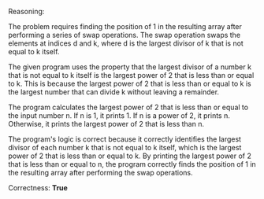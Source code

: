 Reasoning:

The problem requires finding the position of 1 in the resulting array after performing a series of swap operations. The swap operation swaps the elements at indices d and k, where d is the largest divisor of k that is not equal to k itself.

The given program uses the property that the largest divisor of a number k that is not equal to k itself is the largest power of 2 that is less than or equal to k. This is because the largest power of 2 that is less than or equal to k is the largest number that can divide k without leaving a remainder.

The program calculates the largest power of 2 that is less than or equal to the input number n. If n is 1, it prints 1. If n is a power of 2, it prints n. Otherwise, it prints the largest power of 2 that is less than n.

The program's logic is correct because it correctly identifies the largest divisor of each number k that is not equal to k itself, which is the largest power of 2 that is less than or equal to k. By printing the largest power of 2 that is less than or equal to n, the program correctly finds the position of 1 in the resulting array after performing the swap operations.

Correctness: **True**